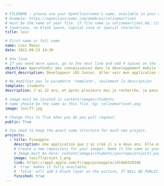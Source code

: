 ```yaml
---

# FILENAME : please use your OpenClassrooms's name, available in your url.
# Example: https://openclassrooms.com/membres/celinemartinet
# must be the name of your file. If file name is celinemartinet.md, title is celinemartinet.
# lowercase, no blank space, Capital case or special character.
title: loic

# First name or full name
name: Loïc Mazuc
date: 2021-09-23 14:30

# One line.
# If you need more space, go to the next line and add 4 spaces on the left, as in 'description'.
objective: Approfondir mes connaissances dans le développement mobile iOS.
short_description: Développeur iOS Junior. Aller voir mon application sur AppleStore : Pineapple !

# Ne modifiez pas le paramètre 'template', seulement la description
template: students
description: J'ai 22 ans, et après plusieurs moi je recherche, je peux enfin commencer mon alternance !

# image must be located in content/images/students
# name should be the same as this file. Eg: celinemartinet.png
image: loic77.jpg

# Change this to True when you do you pull request.
public: True

# You need to keep the exact same structure for each new project.
projects:
  - title: Pineapple
    description: Une application que j'ai créé il y a deux ans. Elle est destinée aux étudiants, lycéens, collégiens... Elle permet d'inscrire son emploi du temps, ses devoirs, ses notes ou même ses cours !
    # Create a new repository for your images. Name it the same as your nickname and profile picture.
    # Image must be here: content/images/students/yourrepo/project1.png
    image: loic77/projet_1.png
    link: https://apps.apple.com/fr/app/pineapple/id1468320348
    # 'true' makes it fully available.
    # 'false' will add a black layer on the picture. IT WILL BE PUBLIC!
    finished: true
---
```

